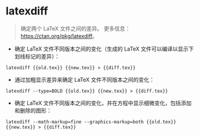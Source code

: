 # latexdiff

> 确定两个 LaTeX 文件之间的差异。
> 更多信息：<https://ctan.org/pkg/latexdiff>。

- 确定 LaTeX 文件不同版本之间的变化（生成的 LaTeX 文件可以编译以显示下划线标记的差异）：

`latexdiff {{old.tex}} {{new.tex}} > {{diff.tex}}`

- 通过加粗显示差异来确定 LaTeX 文件不同版本之间的变化：

`latexdiff --type=BOLD {{old.tex}} {{new.tex}} > {{diff.tex}}`

- 确定 LaTeX 文件不同版本之间的变化，并在方程中显示细微变化，包括添加和删除的图形：

`latexdiff --math-markup=fine --graphics-markup=both {{old.tex}} {{new.tex}} > {{diff.tex}}`